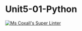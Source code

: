 # Unit5-01-Python
[![Ms Coxall's Super Linter](https://github.com/ICS3C-Programming-BoluwatifeD/Unit5-01-Python/workflows/Mr%20Coxall's%20Super%20Linter/badge.svg)](https://github.com/ICS3C-Programming-BoluwatifeD/Unit5-01-Python/actions/)

